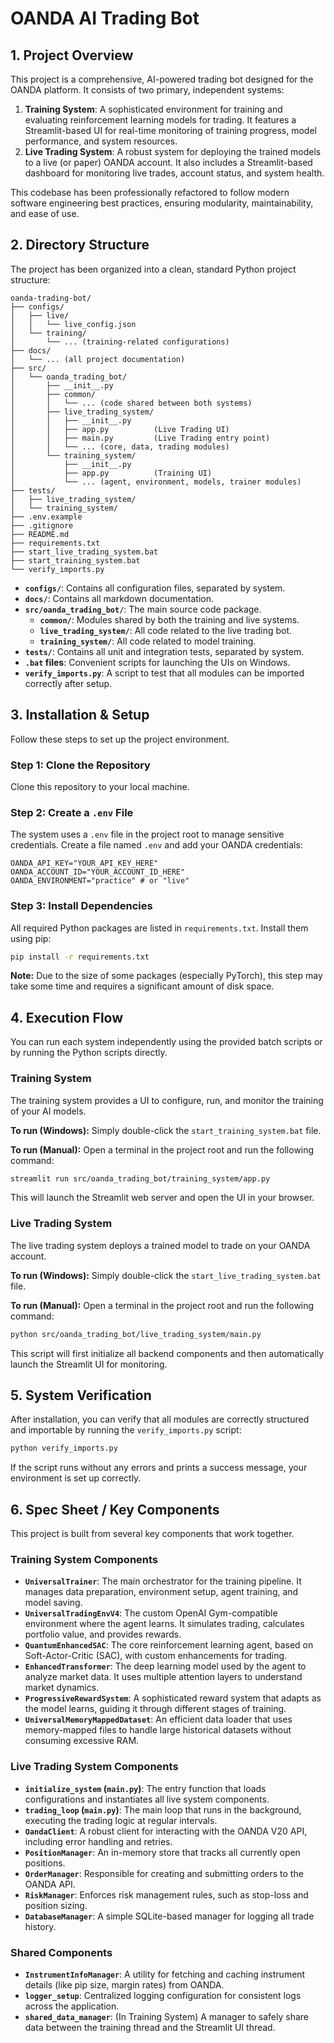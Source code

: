 # OANDA AI Trading Bot

## 1. Project Overview

This project is a comprehensive, AI-powered trading bot designed for the OANDA platform. It consists of two primary, independent systems:

1.  **Training System**: A sophisticated environment for training and evaluating reinforcement learning models for trading. It features a Streamlit-based UI for real-time monitoring of training progress, model performance, and system resources.
2.  **Live Trading System**: A robust system for deploying the trained models to a live (or paper) OANDA account. It also includes a Streamlit-based dashboard for monitoring live trades, account status, and system health.

This codebase has been professionally refactored to follow modern software engineering best practices, ensuring modularity, maintainability, and ease of use.


## 2. Directory Structure

The project has been organized into a clean, standard Python project structure:

```
oanda-trading-bot/
├── configs/
│   ├── live/
│   │   └── live_config.json
│   └── training/
│       └── ... (training-related configurations)
├── docs/
│   └── ... (all project documentation)
├── src/
│   └── oanda_trading_bot/
│       ├── __init__.py
│       ├── common/
│       │   └── ... (code shared between both systems)
│       ├── live_trading_system/
│       │   ├── __init__.py
│       │   ├── app.py          (Live Trading UI)
│       │   ├── main.py         (Live Trading entry point)
│       │   └── ... (core, data, trading modules)
│       └── training_system/
│           ├── __init__.py
│           ├── app.py          (Training UI)
│           └── ... (agent, environment, models, trainer modules)
├── tests/
│   ├── live_trading_system/
│   └── training_system/
├── .env.example
├── .gitignore
├── README.md
├── requirements.txt
├── start_live_trading_system.bat
├── start_training_system.bat
└── verify_imports.py
```

-   **`configs/`**: Contains all configuration files, separated by system.
-   **`docs/`**: Contains all markdown documentation.
-   **`src/oanda_trading_bot/`**: The main source code package.
    -   **`common/`**: Modules shared by both the training and live systems.
    -   **`live_trading_system/`**: All code related to the live trading bot.
    -   **`training_system/`**: All code related to model training.
-   **`tests/`**: Contains all unit and integration tests, separated by system.
-   **`.bat` files**: Convenient scripts for launching the UIs on Windows.
-   **`verify_imports.py`**: A script to test that all modules can be imported correctly after setup.


## 3. Installation & Setup

Follow these steps to set up the project environment.

### Step 1: Clone the Repository
Clone this repository to your local machine.

### Step 2: Create a `.env` File
The system uses a `.env` file in the project root to manage sensitive credentials. Create a file named `.env` and add your OANDA credentials:

```
OANDA_API_KEY="YOUR_API_KEY_HERE"
OANDA_ACCOUNT_ID="YOUR_ACCOUNT_ID_HERE"
OANDA_ENVIRONMENT="practice" # or "live"
```

### Step 3: Install Dependencies
All required Python packages are listed in `requirements.txt`. Install them using pip:

```sh
pip install -r requirements.txt
```
**Note:** Due to the size of some packages (especially PyTorch), this step may take some time and requires a significant amount of disk space.


## 4. Execution Flow

You can run each system independently using the provided batch scripts or by running the Python scripts directly.

### Training System

The training system provides a UI to configure, run, and monitor the training of your AI models.

**To run (Windows):**
Simply double-click the `start_training_system.bat` file.

**To run (Manual):**
Open a terminal in the project root and run the following command:
```sh
streamlit run src/oanda_trading_bot/training_system/app.py
```
This will launch the Streamlit web server and open the UI in your browser.

### Live Trading System

The live trading system deploys a trained model to trade on your OANDA account.

**To run (Windows):**
Simply double-click the `start_live_trading_system.bat` file.

**To run (Manual):**
Open a terminal in the project root and run the following command:
```sh
python src/oanda_trading_bot/live_trading_system/main.py
```
This script will first initialize all backend components and then automatically launch the Streamlit UI for monitoring.


## 5. System Verification

After installation, you can verify that all modules are correctly structured and importable by running the `verify_imports.py` script:

```sh
python verify_imports.py
```
If the script runs without any errors and prints a success message, your environment is set up correctly.


## 6. Spec Sheet / Key Components

This project is built from several key components that work together.

### Training System Components
-   **`UniversalTrainer`**: The main orchestrator for the training pipeline. It manages data preparation, environment setup, agent training, and model saving.
-   **`UniversalTradingEnvV4`**: The custom OpenAI Gym-compatible environment where the agent learns. It simulates trading, calculates portfolio value, and provides rewards.
-   **`QuantumEnhancedSAC`**: The core reinforcement learning agent, based on Soft-Actor-Critic (SAC), with custom enhancements for trading.
-   **`EnhancedTransformer`**: The deep learning model used by the agent to analyze market data. It uses multiple attention layers to understand market dynamics.
-   **`ProgressiveRewardSystem`**: A sophisticated reward system that adapts as the model learns, guiding it through different stages of training.
-   **`UniversalMemoryMappedDataset`**: An efficient data loader that uses memory-mapped files to handle large historical datasets without consuming excessive RAM.

### Live Trading System Components
-   **`initialize_system` (`main.py`)**: The entry function that loads configurations and instantiates all live system components.
-   **`trading_loop` (`main.py`)**: The main loop that runs in the background, executing the trading logic at regular intervals.
-   **`OandaClient`**: A robust client for interacting with the OANDA V20 API, including error handling and retries.
-   **`PositionManager`**: An in-memory store that tracks all currently open positions.
-   **`OrderManager`**: Responsible for creating and submitting orders to the OANDA API.
-   **`RiskManager`**: Enforces risk management rules, such as stop-loss and position sizing.
-   **`DatabaseManager`**: A simple SQLite-based manager for logging all trade history.

### Shared Components
-   **`InstrumentInfoManager`**: A utility for fetching and caching instrument details (like pip size, margin rates) from OANDA.
-   **`logger_setup`**: Centralized logging configuration for consistent logs across the application.
-   **`shared_data_manager`**: (In Training System) A manager to safely share data between the training thread and the Streamlit UI thread.

